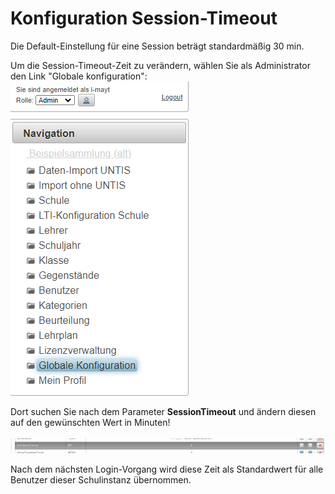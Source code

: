 # Konfiguration Session-Timeout
Die Default-Einstellung für eine Session beträgt standardmäßig 30 min.

Um die Session-Timeout-Zeit zu verändern, wählen Sie als Administrator den Link "Globale konfiguration":<br>
![img.png](img.png)

Dort suchen Sie nach dem Parameter **SessionTimeout** und ändern diesen auf den gewünschten Wert in Minuten!<br><br>
![img_1.png](img_1.png)

Nach dem nächsten Login-Vorgang wird diese Zeit als Standardwert für alle Benutzer dieser Schulinstanz übernommen.
